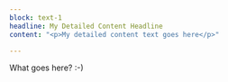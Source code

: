 ```yaml
---
block: text-1
headline: My Detailed Content Headline
content: "<p>My detailed content text goes here</p>"

---
```

What goes here? :-)